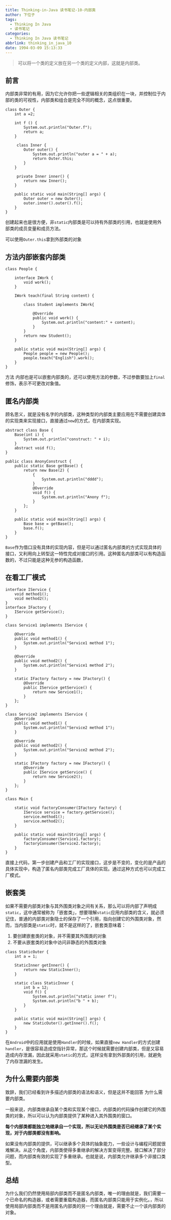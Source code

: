 ```yaml
---
title: Thinking-in-Java 读书笔记-10-内部类
author: 下位子
tags:
  - Thinking In Java
  - 读书笔记
categories:
  - Thinking In Java 读书笔记
abbrlink: thinking_in_java_10
date: 1994-03-09 15:13:33
---
```


> 可以将一个类的定义放在另一个类的定义内部，这就是内部类。

## 前言

内部类非常的有用，因为它允许你把一些逻辑相关的类组织在一块，并控制位于内部的类的可视性，内部类和组合是完全不同的概念，这点很重要。

```
class Outer {
    int a =2;

    int f () {
        System.out.println("Outer.f");
        return a;
    }

     class Inner {
        Outer outer() {
            System.out.println("outer a = " + a);
            return Outer.this;
        }
    }

     private Inner inner() {
        return new Inner();
    }

    public static void main(String[] args) {
        Outer outer = new Outer();
        outer.inner().outer().f();
    }
}
```

创建起来也是很方便，非`static`内部类是可以持有外部类的引用，也就是使用外部类的成员变量和成员方法。

可以使用`Outer.this`拿到外部类的对象

## 方法内部嵌套内部类

```
class People {

    interface IWork {
        void work();
    }

    IWork teach(final String content) {

        class Student implements IWork{

            @Override
            public void work() {
                System.out.println("content:" + content);
            }
        }
        return new Student();
    }

    public static void main(String[] args) {
        People people = new People();
        people.teach("English").work();
    }
}
```

方法 内部也是可以嵌套内部类的，还可以使用方法的参数，不过参数要加上`final`修饰，表示不可更改对象值。

## 匿名内部类

顾名思义，就是没有名字的内部类，这种类型的内部类主要应用在不需要创建具体的实现类来实现接口，直接通过`new`的方式，在内部类实现。

```
abstract class Base {
    Base(int i) {
        System.out.println("construct: " + i);
    }
    abstract void f();
}

public class AnonyConstruct {
    public static Base getBase() {
        return new Base(2) {
            {
                System.out.println("dddd");
            }
            @Override
            void f() {
                System.out.println("Anony f");
            }
        };
    }

    public static void main(String[] args) {
        Base base = getBase();
        base.f();
    }
}
```

`Base`作为借口没有具体的实现内容，但是可以通过匿名内部类的方式实现具体的接口，又利用向上转型这一特性完成对接口的引用。这种匿名内部类可以有构造函数的，不过只能是这种无参的构造函数，

## 在看工厂模式

```
interface IService {
    void method1();
    void method2();
}
interface IFactory {
    IService getService();
}

class Service1 implements IService {

    @Override
    public void method1() {
        System.out.println("Service1 method 1");
    }

    @Override
    public void method2() {
        System.out.println("Service1 method 2");
    }

    static IFactory factory = new IFactory() {
        @Override
        public IService getService() {
            return new Service1();
        }
    };
}

class Service2 implements IService {
    @Override
    public void method1() {
        System.out.println("Service2 method 1");
    }

    @Override
    public void method2() {
        System.out.println("Service2 method 2");
    }

    static IFactory factory = new IFactory() {
        @Override
        public IService getService() {
            return new Service2();
        }
    };
}

class Main {

    static void factoryConsumer(IFactory factory) {
        IService service = factory.getService();
        service.method1();
        service.method2();
    }

    public static void main(String[] args) {
        factoryConsumer(Service1.factory);
        factoryConsumer(Service2.factory);
    }
}
```


直接上代码，第一步创建产品和工厂的实现接口，这步是不变的，变化的是产品的具体实现中，构造了匿名内部类完成工厂具体的实现。通过这种方式也可以完成工厂模式。

## 嵌套类

如果不需要内部类对象与其外围类对象之间有关系，那么可以将内部了声明成`static`，这中通常被称为「嵌套类」，想要理解`static`应用内部类的含义，就必须记住，普通的内部类对象隐士的保存了一个引用，指向创建它的外围类对象，然而，当内部类是`static`时，就不是这样的了，嵌套类意味着：

1. 要创建嵌套类的对象，并不需要其外围类的对象
2. 不要从嵌套类的对象中访问非静态的外围类对象

```
class StaticOuter {
    int a = 1;

    StaticInner getInner() {
        return new StaticInner();
    }

    static class StaticInner {
        int b = 12;
        void f() {
            System.out.println("static inner f");
            System.out.println("b " + b);
        }
    }

    public static void main(String[] args) {
        new StaticOuter().getInner().f();
    }
}

```

在`Android`中的应用就是使用`Handler`的时候，如果直接`new Handler`的方式创建`handler`，是很容易造成空指针异常，那这个时候就需要创建内部类，但是又容易造成内存泄漏，因此就采用`static`的方式，这样没有拿到外部类的引用，就避免了内存泄漏的发生。

## 为什么需要内部类

致辞，我们已经看到许多描述内部类的语法和语义，但是这并不能回答 为什么需要内部类。

一般来说，内部类继承自某个类和实现某个接口，内部类的代码操作创建它的外围类的对象，所以可以认为内部类提供了某种进入其外围类的窗口。

**每个内部类都能独立地继承自一个实现，所以无论外围类是否已经继承了某个实现，对于内部类都没有影响。**

如果没有内部类的提供，可以继承多个具体的抽象能力，一些设计与编程问题就很难解决。从这个角度，内部类使得多重继承的解决方案变得完整。接口解决了部分问题，而内部类有效的实现了多重继承。也就是说，内部类允许继承多个非接口类型。

## 总结

为什么我们仍然使用局部内部类而不是匿名内部类，唯一的理由就是，我们需要一个已命名的构造器，或者需要重载构造器，而匿名内部类只能用于实例化。，所以使用局部内部类而不是用匿名内部类的另一个理由就是，需要不止一个该内部类的对象。
